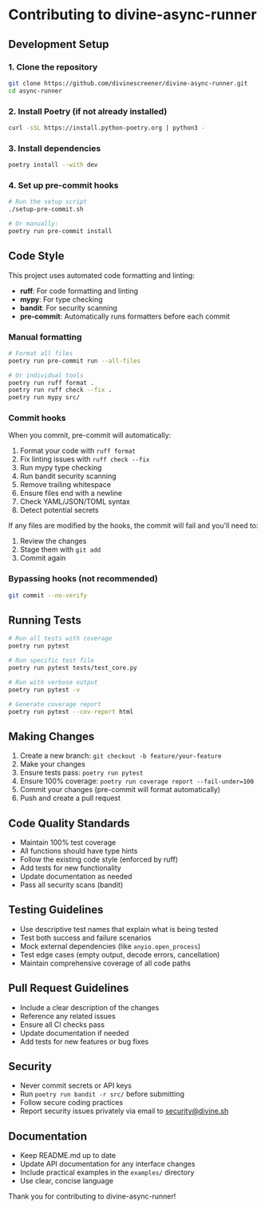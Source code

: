 # Contributing to divine-async-runner

## Development Setup

### 1. Clone the repository
```bash
git clone https://github.com/divinescreener/divine-async-runner.git
cd async-runner
```

### 2. Install Poetry (if not already installed)
```bash
curl -sSL https://install.python-poetry.org | python3 -
```

### 3. Install dependencies
```bash
poetry install --with dev
```

### 4. Set up pre-commit hooks
```bash
# Run the setup script
./setup-pre-commit.sh

# Or manually:
poetry run pre-commit install
```

## Code Style

This project uses automated code formatting and linting:

- **ruff**: For code formatting and linting
- **mypy**: For type checking
- **bandit**: For security scanning
- **pre-commit**: Automatically runs formatters before each commit

### Manual formatting
```bash
# Format all files
poetry run pre-commit run --all-files

# Or individual tools
poetry run ruff format .
poetry run ruff check --fix .
poetry run mypy src/
```

### Commit hooks
When you commit, pre-commit will automatically:
1. Format your code with `ruff format`
2. Fix linting issues with `ruff check --fix`
3. Run mypy type checking
4. Run bandit security scanning
5. Remove trailing whitespace
6. Ensure files end with a newline
7. Check YAML/JSON/TOML syntax
8. Detect potential secrets

If any files are modified by the hooks, the commit will fail and you'll need to:
1. Review the changes
2. Stage them with `git add`
3. Commit again

### Bypassing hooks (not recommended)
```bash
git commit --no-verify
```

## Running Tests

```bash
# Run all tests with coverage
poetry run pytest

# Run specific test file
poetry run pytest tests/test_core.py

# Run with verbose output
poetry run pytest -v

# Generate coverage report
poetry run pytest --cov-report html
```

## Making Changes

1. Create a new branch: `git checkout -b feature/your-feature`
2. Make your changes
3. Ensure tests pass: `poetry run pytest`
4. Ensure 100% coverage: `poetry run coverage report --fail-under=100`
5. Commit your changes (pre-commit will format automatically)
6. Push and create a pull request

## Code Quality Standards

- Maintain 100% test coverage
- All functions should have type hints
- Follow the existing code style (enforced by ruff)
- Add tests for new functionality
- Update documentation as needed
- Pass all security scans (bandit)

## Testing Guidelines

- Use descriptive test names that explain what is being tested
- Test both success and failure scenarios
- Mock external dependencies (like `anyio.open_process`)
- Test edge cases (empty output, decode errors, cancellation)
- Maintain comprehensive coverage of all code paths

## Pull Request Guidelines

- Include a clear description of the changes
- Reference any related issues
- Ensure all CI checks pass
- Update documentation if needed
- Add tests for new features or bug fixes

## Security

- Never commit secrets or API keys
- Run `poetry run bandit -r src/` before submitting
- Follow secure coding practices
- Report security issues privately via email to security@divine.sh

## Documentation

- Keep README.md up to date
- Update API documentation for any interface changes
- Include practical examples in the `examples/` directory
- Use clear, concise language

Thank you for contributing to divine-async-runner!